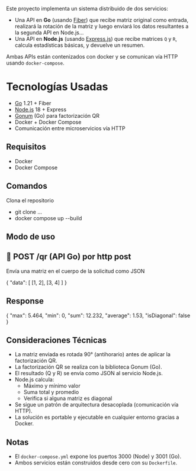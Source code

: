 Este proyecto implementa un sistema distribuido de dos servicios:

- Una API en **Go** (usando [Fiber](https://gofiber.io/)) que recibe matriz original como entrada, realizará la rotación de la matriz y luego enviará los datos
resultantes a la segunda API en Node.js...
- Una API en **Node.js** (usando [Express.js](https://expressjs.com/)) que recibe matrices `Q` y `R`, calcula estadísticas básicas, y devuelve un resumen.

Ambas APIs están contenizados con docker y se comunican vía HTTP usando `docker-compose`.



# Tecnologías Usadas
- [Go](https://golang.org/) 1.21 + Fiber
- [Node.js](https://nodejs.org/) 18 + Express
- [Gonum](https://www.gonum.org/) (Go) para factorización QR
- Docker + Docker Compose
- Comunicación entre microservicios vía HTTP


## Requisitos

- Docker
- Docker Compose

## Comandos

Clona el repositorio
- git clone ...
- docker compose up --build


## Modo de uso
## 📌 POST /qr (API Go) por http post

Envía una matriz en el cuerpo de la solicitud como JSON

{
  "data": [
    [1, 2],
    [3, 4]
  ]
}

## Response

{
  "max": 5.464,
  "min": 0,
  "sum": 12.232,
  "average": 1.53,
  "isDiagonal": false
}


## Consideraciones Técnicas

- La matriz enviada es rotada 90° (antihorario) antes de aplicar la factorización QR.
- La factorización QR se realiza con la biblioteca Gonum (Go).
- El resultado (Q y R) se envía como JSON al servicio Node.js.
- Node.js calcula:
  - Máximo y mínimo valor
  - Suma total y promedio
  - Verifica si alguna matriz es diagonal
- Se sigue un patrón de arquitectura desacoplada (comunicación vía HTTP).
- La solución es portable y ejecutable en cualquier entorno gracias a Docker.


## Notas 


- El `docker-compose.yml` expone los puertos 3000 (Node) y 3001 (Go).
- Ambos servicios están construidos desde cero con su `Dockerfile`.
